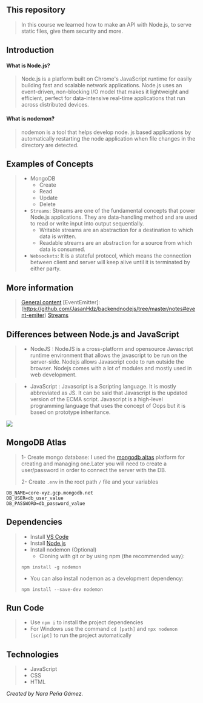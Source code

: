 ## This repository
> In this course we learned how to make an API with Node.js, to serve static files, give them security and more.

## Introduction
#### What is Node.js?
> Node.js is a platform built on Chrome's JavaScript runtime for easily building fast and scalable network applications. Node.js uses an event-driven, non-blocking I/O model that makes it lightweight and efficient, perfect for data-intensive real-time applications that run across distributed devices.

#### What is nodemon?
> nodemon is a tool that helps develop node. js based applications by automatically restarting the node application when file changes in the directory are detected.

## Examples of Concepts
> - MongoDB
>   * Create
>   * Read
>   * Update
>   * Delete
> - `Streams`: Streams are one of the fundamental concepts that power Node.js applications. They are data-handling method and are used to read or write input into output sequentially.
>     * Writable streams are an abstraction for a destination to which data is written.
>     * Readable streams are an abstraction for a source from which data is consumed.
> - `Websockets`: It is a stateful protocol, which means the connection between client and server will keep alive until it is terminated by either party.

## More information
> [General content](https://github.com/JasanHdz/backendnodejs/tree/master/notes#tabla-de-contenido)
> [EventEmitter]:(https://github.com/JasanHdz/backendnodejs/tree/master/notes#event-emiter)
> [Streams](https://nodejs.org/api/stream.html#stream_readable_streams)


## Differences between Node.js and JavaScript
> - NodeJS :
>    NodeJS is a cross-platform and opensource Javascript runtime environment that allows the javascript to be run on the server-side. Nodejs allows Javascript 
> code to run outside the browser. Nodejs comes with a lot of modules and mostly used in web development.

> - JavaScript :
> Javascript is a Scripting language. It is mostly abbreviated as JS. It can be said that Javascript is the updated version of the ECMA script. Javascript is a high-level programming language that uses the concept of Oops but it is based on prototype inheritance.

<img src="https://user-images.githubusercontent.com/79294934/124240522-6f506000-dae0-11eb-93c3-22da37ff423d.png"></img>

## MongoDB Atlas
> 1- Create mongo database: I used the [mongodb altas](https://www.mongodb.com/cloud/atlas) platform for creating and managing one.Later you will need to create a user/password in order to connect the server with the DB.
> 
> 2- Create `.env` in the root path `/` file and your variables

```
DB_NAME=core-xyz.gcp.mongodb.net
DB_USER=db_user_value
DB_PASSWORD=db_password_value
```

## Dependencies
> - Install [VS Code](https://code.visualstudio.com/download)
> - Install [Node.js](https://nodejs.org/en/)
> - Install nodemon (Optional)
>   * Cloning with git or by using npm (the recommended way):
> ```
> npm install -g nodemon
> ```
>   * You can also install nodemon as a development dependency:
>   ```
>   npm install --save-dev nodemon
>   ```

## Run Code
> - Use `npm i` to install the project dependencies
> - For Windows use the command `cd [path]` and `npx nodemon [script]` to run the project automatically

## Technologies
> - JavaScript
> - CSS
> - HTML

_Created by Nara Peña Gámez._
